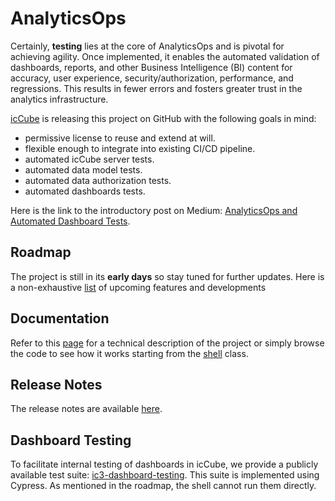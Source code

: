# AnalyticsOps

Certainly, **testing** lies at the core of AnalyticsOps and is pivotal for achieving agility. Once implemented,
it enables the automated validation of dashboards, reports, and other Business Intelligence (BI) content
for accuracy, user experience, security/authorization, performance, and regressions. This results in fewer
errors and fosters greater trust in the analytics infrastructure.

[icCube](https://www.iccube.com) is releasing this project on GitHub with the following goals in mind:

- permissive license to reuse and extend at will.
- flexible enough to integrate into existing CI/CD pipeline.
- automated icCube server tests.
- automated data model tests.
- automated data authorization tests.
- automated dashboards tests.

Here is the link to the introductory post on
Medium: [AnalyticsOps and Automated Dashboard Tests](https://medium.com/@marc.polizzi/analyticsops-and-automated-dashboard-tests-535e2ab83ead).

## Roadmap

The project is still in its **early days** so stay tuned for further updates.
Here is a non-exhaustive [list](./ROADMAP.md) of upcoming features and developments

## Documentation

Refer to this [page](./etc/doc/en/README.md) for a technical description of the project or simply
browse the code to see how it works starting from the [shell](./src/main/java/ic3/analyticsops/shell/AOShell.java)
class.

## Release Notes

The release notes are available [here](./RELEASE_NOTES.md).

## Dashboard Testing

To facilitate internal testing of dashboards in icCube, we provide a publicly available test suite:
[ic3-dashboard-testing](https://github.com/ic3-software/ic3-dashboard-testing). This suite is implemented using Cypress.
As mentioned in the roadmap,
the shell cannot run them directly.
